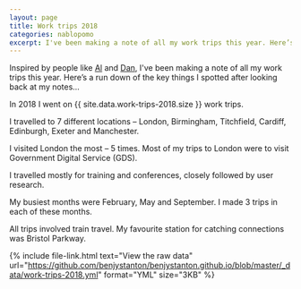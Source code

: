 ```yaml
---
layout: page
title: Work trips 2018
categories: nablopomo
excerpt: I've been making a note of all my work trips this year. Here’s a run down of the key things I spotted.
---
```


<p class="lede">Inspired by people like <a href="https://twitter.com/AldaviesAlison">Al</a> and <a href="https://twitter.com/dasbarrett">Dan</a>, I've been making a note of all my work trips this year. Here’s a run down of the key things I spotted after looking back at my notes…</p>

In 2018 I went on {{ site.data.work-trips-2018.size }} work trips.

I travelled to 7 different locations – London, Birmingham, Titchfield, Cardiff, Edinburgh, Exeter and Manchester.

I visited London the most – 5 times. Most of my trips to London were to visit Government Digital Service (GDS).

I travelled mostly for training and conferences, closely followed by user research.

My busiest months were February, May and September. I made 3 trips in each of these months.

All trips involved train travel. My favourite station for catching connections was Bristol Parkway.

{%
  include file-link.html
  text="View the raw data"
  url="https://github.com/benjystanton/benjystanton.github.io/blob/master/_data/work-trips-2018.yml"
  format="YML"
  size="3KB"
%}
